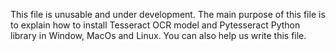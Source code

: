 This file is unusable and under development.
The main purpose of this file is to explain how to install Tesseract OCR model and Pytesseract Python library in Window, MacOs and Linux.
You can also help us write this file.
